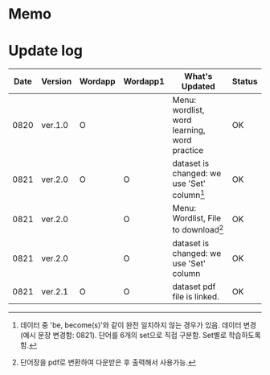 # Memo

# Update log

|Date|Version|Wordapp|Wordapp1|What's Updated|Status|
|--|--|--|--|--|--|
|0820|ver.1.0|O||Menu: wordlist, word learning, word practice|OK|
|0821|ver.2.0|O|O|dataset is changed: we use 'Set' column[^1]|OK|
|0821|ver.2.0||O|Menu: Wordlist, File to download[^2]|OK|
|0821|ver.2.0||O|dataset is changed: we use 'Set' column|OK|
|0821|ver.2.1|O|O|dataset pdf file is linked.|OK|

[^1]: 데이터 중 'be, become(s)'와 같이 완전 일치하지 않는 경우가 있음. 데이터 변경 (예시 문장 변경함: 0821). 단어를 6개의 set으로 직접 구분함. Set별로 학습하도록 함.
[^2]: 단어장을 pdf로 변환하여 다운받은 후 출력해서 사용가능. 
